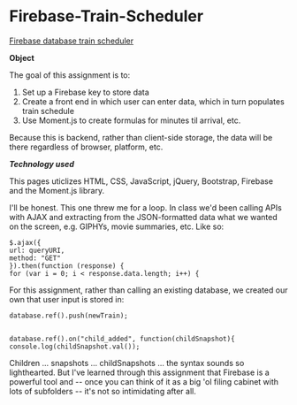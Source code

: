 # Firebase-Train-Scheduler
[Firebase database train scheduler](https://green64.github.io/Firebase-Train-Scheduler/)

**Object**

The goal of this assignment is to:
1. Set up a Firebase key to store data
1. Create a front end in which user can enter data, which in turn populates train schedule
1. Use Moment.js to create formulas for minutes til arrival, etc.

Because this is backend, rather than client-side storage, the data will be there regardless of browser, platform, etc.

***Technology used***

This pages uticlizes HTML, CSS, JavaScript, jQuery, Bootstrap, Firebase and the Moment.js library.

I'll be honest. This one threw me for a loop. In class we'd been calling APIs with AJAX and extracting from the JSON-formatted data what we wanted on the screen, e.g. GIPHYs, movie summaries, etc. Like so:

    $.ajax({
    url: queryURI,
    method: "GET"
    }).then(function (response) {
    for (var i = 0; i < response.data.length; i++) {

For this assignment, rather than calling an existing database, we created our own that user input is stored in:

    database.ref().push(newTrain);


    database.ref().on("child_added", function(childSnapshot){
    console.log(childSnapshot.val());

Children ... snapshots ... childSnapshots ... the syntax sounds so lighthearted. But I've learned through this assignment that Firebase is a powerful tool and -- once you can think of it as a big 'ol filing cabinet with lots of subfolders -- it's not so intimidating after all.
